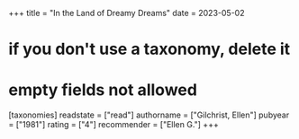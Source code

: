 +++
title = "In the Land of Dreamy Dreams"
date = 2023-05-02
# if you don't use a taxonomy, delete it
# empty fields not allowed
[taxonomies]
  readstate = ["read"]
  authorname = ["Gilchrist, Ellen"]
  pubyear = ["1981"]
  rating = ["4"]
  recommender = ["Ellen G."]
+++